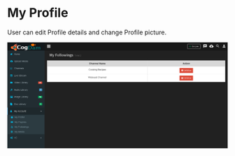 # My Profile

User can edit Profile details and change Profile picture.

![](../.gitbook/assets/image%20%28127%29.png)

